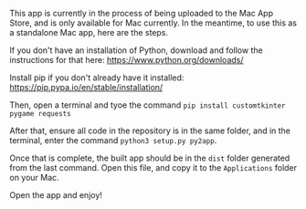 This app is currently in the process of being uploaded to the Mac App Store, and is only available for Mac currently.
In the meantime, to use this as a standalone Mac app, here are the steps.

If you don't have an installation of Python, download and follow the instructions for that here: https://www.python.org/downloads/

Install pip if you don't already have it installed: https://pip.pypa.io/en/stable/installation/

Then, open a terminal and tyoe the command `pip install customtkinter pygame requests`

After that, ensure all code in the repository is in the same folder, and in the terminal, enter the command `python3 setup.py py2app`. 

Once that is complete, the built app should be in the `dist` folder generated from the last command. Open this file, and copy it to the `Applications` folder on your Mac.

Open the app and enjoy!
